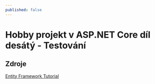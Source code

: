 ```yaml
---
published: false
---
```

# Hobby projekt v ASP.NET Core díl desátý - Testování

## Zdroje
[Entity Framework Tutorial](https://www.entityframeworktutorial.net/efcore/entity-framework-core.aspx)
